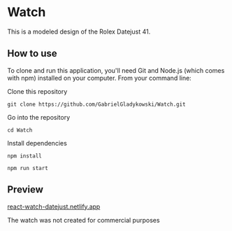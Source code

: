 # Watch

This is a modeled design of the Rolex Datejust 41.

## How to use

To clone and run this application, you'll need Git and Node.js (which comes with npm) installed on your computer.
From your command line:

Clone this repository
```sz
git clone https://github.com/GabrielGladykowski/Watch.git
```

Go into the repository
```sz
cd Watch
```

Install dependencies
```sz
npm install
```

```sz
npm run start
```

## Preview

[react-watch-datejust.netlify.app](react-watch-datejust.netlify.app)

The watch was not created for commercial purposes